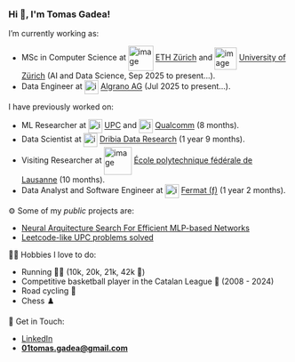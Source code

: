 ### Hi 👋, I'm Tomas Gadea!

I’m currently working as:

* MSc in Computer Science at [<img height="45" valign="middle" alt="image" src="https://github.com/user-attachments/assets/41110f0b-892f-4eef-b50e-5c77ca50c7fb" />](https://ethz.ch/en.html) [ETH Zürich](https://ethz.ch/en.html) and [<img height="40" valign="middle" alt="image" src="https://github.com/user-attachments/assets/4473ff60-c181-45c4-a4d4-bab503440e15" />](https://www.uzh.ch/en.html) [University of Zürich](https://www.uzh.ch/en.html) (AI and Data Science, Sep 2025 to present...).
* Data Engineer at [<img height="25" valign="middle" alt="image" src="https://github.com/user-attachments/assets/d2bec4a3-3735-4c1e-9658-9ddf919f509d" />](https://algrano.com/) [Algrano AG](https://algrano.com/) (Jul 2025 to present...).

I have previously worked on:
* ML Researcher at [<img height="25" valign="middle" alt="image" src="https://github.com/user-attachments/assets/f44889ed-3c8c-4b2c-9aff-5830fbe6f888"/>](https://www.upc.edu/en?set_language=en) [UPC](https://www.upc.edu/en?set_language=en) and  [<img height="25" valign="middle" alt="image" src="https://github.com/user-attachments/assets/712f3a0d-b10e-4a2f-8323-968ac8243633" />](https://www.qualcomm.com/) [Qualcomm](https://www.qualcomm.com/) (8 months).
* Data Scientist at [<img height="25" valign="middle" alt="image" src="https://github.com/user-attachments/assets/f37451dd-cdcf-4de0-bada-ec84250ff63d" />](https://dribia.com/en/) [Dribia Data Research](https://dribia.com/en/) (1 year 9 months).
* Visiting Researcher at [<img height="50" valign="middle" alt="image" src="https://github.com/user-attachments/assets/da51d658-12c8-433a-9090-927e13870ba9" />](https://www.epfl.ch/en/) [École polytechnique fédérale de Lausanne](https://www.epfl.ch/en/) (10 months).
* Data Analyst and Software Engineer at [<img height="25" valign="middle" alt="image" src="https://github.com/user-attachments/assets/ce6c9fd6-b28b-448f-9b47-e59132db7912" />](https://fermat.app/) [Fermat (ƒ)](https://fermat.app/) (1 year 2 months).

⚙️ Some of my _public_ projects are:
* [Neural Arquitecture Search For Efficient MLP-based Networks](https://github.com/TomasGadea/MLP-NAS)
* [Leetcode-like UPC problems solved](https://github.com/TomasGadea/Jutge-AP2)


🏃‍♂️ Hobbies I love to do:
* Running 🏃‍♂️ (10k, 20k, 21k, 42k 🏅)
* Competitive basketball player in the Catalan League 🏀 (2008 - 2024)
* Road cycling 🚴
* Chess ♟️

🙌 Get in Touch:
* [LinkedIn](https://www.linkedin.com/in/tomas-gadea/)
* **01tomas.gadea@gmail.com**


<!-- ![GitHub stats](https://github-readme-stats.vercel.app/api?username=TomasGadea&theme=radical) -->

<!--
**TomasGadea/TomasGadea** is a ✨ _special_ ✨ repository because its `README.md` (this file) appears on your GitHub profile.

Here are some ideas to get you started:

- 🔭 I’m currently working on ...
- 🌱 I’m currently learning ...
- 👯 I’m looking to collaborate on ...
- 🤔 I’m looking for help with ...
- 💬 Ask me about ...
- 📫 How to reach me: ...
- 😄 Pronouns: ...
- ⚡ Fun fact: ...
-->
